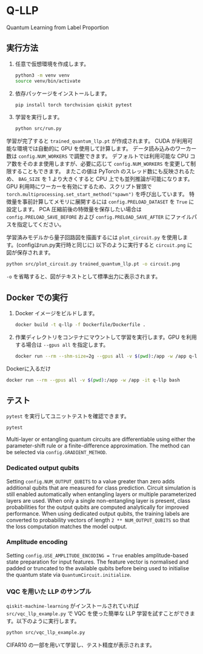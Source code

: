 # Q-LLP
Quantum Learning from Label Proportion

## 実行方法
1. 任意で仮想環境を作成します。
   ```bash
   python3 -m venv venv
   source venv/bin/activate
   ```
2. 依存パッケージをインストールします。
   ```bash
   pip install torch torchvision qiskit pytest
   ```
3. 学習を実行します。
   ```bash
   python src/run.py
   ```
  学習が完了すると `trained_quantum_llp.pt` が作成されます。
  CUDA が利用可能な環境では自動的に GPU を使用して計算します。
  データ読み込みのワーカー数は `config.NUM_WORKERS` で調整できます。
 デフォルトでは利用可能な CPU コア数をそのまま使用しますが、必要に応じて
 `config.NUM_WORKERS` を変更して制限することもできます。
 またこの値は PyTorch のスレッド数にも反映されるため、
 `BAG_SIZE` を 1 より大きくすると CPU 上でも並列推論が可能になります。
GPU 利用時にワーカーを有効にするため、スクリプト冒頭で
`torch.multiprocessing.set_start_method("spawn")` を呼び出しています。
特徴量を事前計算してメモリに展開するには `config.PRELOAD_DATASET` を `True` に設定します。
PCA 圧縮前後の特徴量を保存したい場合は `config.PRELOAD_SAVE_BEFORE` および
`config.PRELOAD_SAVE_AFTER` にファイルパスを指定してください。

学習済みモデルから量子回路図を描画するには `plot_circuit.py` を使用します。(configはrun.py実行時と同じに)
以下のように実行すると `circuit.png` に図が保存されます。
```bash
python src/plot_circuit.py trained_quantum_llp.pt -o circuit.png
```
`-o` を省略すると、図がテキストとして標準出力に表示されます。

## Docker での実行
1. Docker イメージをビルドします。
   ```bash
   docker build -t q-llp -f Dockerfile/Dockerfile .
   ```
2. 作業ディレクトリをコンテナにマウントして学習を実行します。GPU を利用する場合は `--gpus all` を指定します。
   ```bash
   docker run --rm --shm-size=2g --gpus all -v $(pwd):/app -w /app q-llp python src/run.py
   ```

Dockerに入るだけ
```bash
docker run --rm --gpus all -v $(pwd):/app -w /app -it q-llp bash
```


## テスト
`pytest` を実行してユニットテストを確認できます。
```bash
pytest
```

Multi-layer or entangling quantum circuits are differentiable using either
the parameter-shift rule or a finite-difference approximation. The method can
be selected via `config.GRADIENT_METHOD`.

### Dedicated output qubits

Setting `config.NUM_OUTPUT_QUBITS` to a value greater than zero adds
additional qubits that are measured for class prediction. Circuit
simulation is still enabled automatically when entangling layers or
multiple parameterized layers are used. When only a single non-entangling
layer is present, class probabilities for the output qubits are computed
analytically for improved performance.
When using dedicated output qubits, the training labels are converted
to probability vectors of length `2 ** NUM_OUTPUT_QUBITS` so that the
loss computation matches the model output.

### Amplitude encoding

Setting `config.USE_AMPLITUDE_ENCODING = True` enables amplitude-based
state preparation for input features. The feature vector is normalised and
padded or truncated to the available qubits before being used to
initialise the quantum state via `QuantumCircuit.initialize`.

### VQC を用いた LLP のサンプル

`qiskit-machine-learning` がインストールされていれば `src/vqc_llp_example.py`
で VQC を使った簡単な LLP 学習を試すことができます。以下のように実行します。

```bash
python src/vqc_llp_example.py
```

CIFAR10 の一部を用いて学習し、テスト精度が表示されます。

